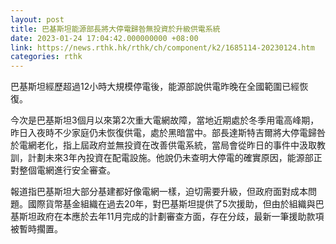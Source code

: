 ```yaml
---
layout: post
title: 巴基斯坦能源部長將大停電歸咎無投資於升級供電系統
date: 2023-01-24 17:04:42.000000000 +08:00
link: https://news.rthk.hk/rthk/ch/component/k2/1685114-20230124.htm
categories: rthk
---
```


巴基斯坦經歷超過12小時大規模停電後，能源部說供電昨晚在全國範圍已經恢復。

今次是巴基斯坦3個月以來第2次重大電網故障，當地近期處於冬季用電高峰期，昨日入夜時不少家庭仍未恢復供電，處於黑暗當中。部長達斯特吉爾將大停電歸咎於電網老化，指上屆政府並無投資在改善供電系統，當局會從昨日的事件中汲取教訓，計劃未來3年內投資在配電設施。他說仍未查明大停電的確實原因，能源部正對整個電網進行安全審查。

報道指巴基斯坦大部分基建都好像電網一樣，迫切需要升級，但政府面對成本問題。國際貨幣基金組織在過去20年，對巴基斯坦提供了5次援助，但由於組織與巴基斯坦政府在本應於去年11月完成的計劃審查方面，存在分歧，最新一筆援助款項被暫時擱置。
